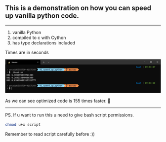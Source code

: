 ## This is a demonstration on how you can speed up vanilla python code. 

***
1. vanilla Python
2. compiled to c with Cython
3. has type declarations included

Times are in seconds

![capture](Capture.PNG)

As we can see optimized code is 155 times faster. 🤔
***

PS.
If u want to run this u need to give bash script permissions.
```bash
chmod u+x script
```
Remember to read script carefully before :))
